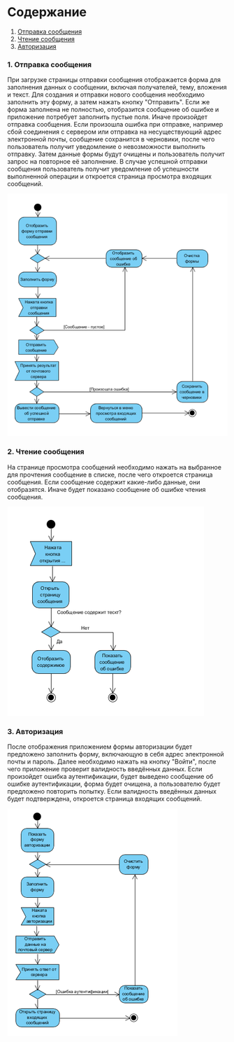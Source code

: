 # Содержание
1. [Отправка сообщения](#1)
2. [Чтение сообщения](#2)
3. [Авторизация](#3)

### 1. Отправка сообщения<a name="1"></a>
При загрузке страницы отправки сообщения отображается форма для заполнения данных о сообщении, включая получателей, тему, вложения и текст. Для создания и отправки нового сообщения необходимо заполнить эту форму, а затем нажать кнопку "Отправить". Если же форма заполнена не полностью, отобразится сообщение об ошибке и приложение потребует заполнить пустые поля. Иначе произойдет отправка сообщения. Если произошла ошибка при отправке, например сбой соединения с сервером или отправка на несуществующий адрес электронной почты, сообщение сохранится в черновики, после чего пользователь получит уведомление о невозможности выполнить отправку. Затем данные формы будут очищены и пользователь получит запрос на повторное её заполнение. В случае успешной отправки сообщения пользователь получит уведомление об успешности выполненной операции и откроется страница просмотра входящих сообщений.

![Отправка сообщения](https://github.com/valerycadovic/VMail/blob/master/Diagrams/Activity/Send.png)

### 2. Чтение сообщения<a name="2"></a>
На странице просмотра сообщений необходимо нажать на выбранное для прочтения сообщение в списке, после чего откроется страница сообщения. Если сообщение содержит какие-либо данные, они отобразятся. Иначе будет показано сообщение об ошибке чтения сообщения.

![Чтение сообщения](https://github.com/valerycadovic/VMail/blob/master/Diagrams/Activity/ViewMessage.png)

### 3. Авторизация<a name="3"></a>
После отображения приложением формы авторизации будет предложено заполнить форму, включающую в себя адрес электронной почты и пароль. Далее необходимо нажать на кнопку "Войти", после чего приложение проверит валидность введённых данных. Если произойдет ошибка аутентификации, будет выведено сообщение об ошибке аутентификации, форма будет очищена, а пользователю будет предложено повторить попытку. Если валидность введённых данных будет подтверждена, откроется страница входящих сообщений.

![Авторизация](https://github.com/valerycadovic/VMail/blob/master/Diagrams/Activity/Authorize.png)

